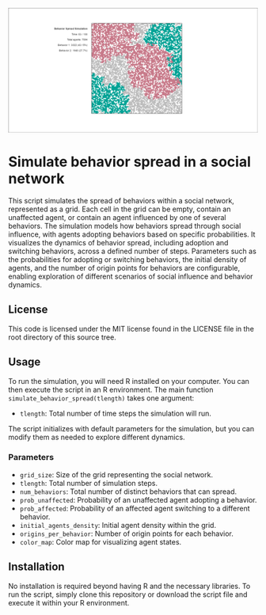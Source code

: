 ![Screenshot](screenshot.png)

# Simulate behavior spread in a social network

This script simulates the spread of behaviors within a social network, represented as a grid. Each cell in the grid can be empty, contain an unaffected agent, or contain an agent influenced by one of several behaviors. The simulation models how behaviors spread through social influence, with agents adopting behaviors based on specific probabilities. It visualizes the dynamics of behavior spread, including adoption and switching behaviors, across a defined number of steps. Parameters such as the probabilities for adopting or switching behaviors, the initial density of agents, and the number of origin points for behaviors are configurable, enabling exploration of different scenarios of social influence and behavior dynamics.

## License
This code is licensed under the MIT license found in the LICENSE file in the root directory of this source tree.

## Usage
To run the simulation, you will need R installed on your computer. You can then execute the script in an R environment. The main function `simulate_behavior_spread(tlength)` takes one argument:
- `tlength`: Total number of time steps the simulation will run.

The script initializes with default parameters for the simulation, but you can modify them as needed to explore different dynamics. 

### Parameters
- `grid_size`: Size of the grid representing the social network.
- `tlength`: Total number of simulation steps.
- `num_behaviors`: Total number of distinct behaviors that can spread.
- `prob_unaffected`: Probability of an unaffected agent adopting a behavior.
- `prob_affected`: Probability of an affected agent switching to a different behavior.
- `initial_agents_density`: Initial agent density within the grid.
- `origins_per_behavior`: Number of origin points for each behavior.
- `color_map`: Color map for visualizing agent states.

## Installation
No installation is required beyond having R and the necessary libraries. To run the script, simply clone this repository or download the script file and execute it within your R environment.
